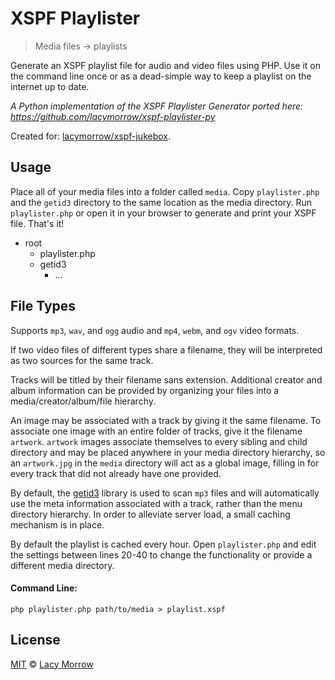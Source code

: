 XSPF Playlister
===============
> Media files -> playlists

Generate an XSPF playlist file for audio and video files using PHP. 
Use it on the command line once or as a dead-simple way to keep a playlist on the internet up to date. 

_A Python implementation of the XSPF Playlister Generator ported here: https://github.com/lacymorrow/xspf-playlister-py_

Created for: [lacymorrow/xspf-jukebox](https://github.com/lacymorrow/xspf-jukebox).

## Usage
Place all of your media files into a folder called `media`. Copy `playlister.php` and the `getid3` directory to the same location as the media directory. Run `playlister.php` or open it in your browser to generate and print your XSPF file. That's it!

- root
  - playlister.php
  - getid3
    - ...
   

## File Types

Supports `mp3`, `wav`, and `ogg` audio and `mp4`, `webm`, and `ogv` video formats. 

If two video files of different types share a filename, they will be interpreted as two sources for the same track. 

Tracks will be titled by their filename sans extension. Additional creator and album information can be provided by organizing your files into a media/creator/album/file hierarchy. 

An image may be associated with a track by giving it the same filename. To associate one image with an entire folder of tracks, give it the filename `artwork`. `artwork` images associate themselves to every sibling and child directory and may be placed anywhere in your media directory hierarchy, so an `artwork.jpg` in the `media` directory will act as a global image, filling in for every track that did not already have one provided.

By default, the [getid3](http://getid3.sourceforge.net/) library is used to scan `mp3` files and will automatically use the meta information associated with a track, rather than the menu directory hierarchy. In order to alleviate server load, a small caching mechanism is in place. 

By default the playlist is cached every hour. Open `playlister.php` and edit the settings between lines 20-40 to change the functionality or provide a different media directory.

#### Command Line:

`php playlister.php path/to/media > playlist.xspf`


## License

[MIT](http://opensource.org/licenses/MIT) © [Lacy Morrow](http://lacymorrow.com)
